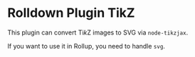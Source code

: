 # Rolldown Plugin TikZ

This plugin can convert $\mathrm{Ti}k\mathrm{Z}$ images to SVG via `node-tikzjax`.

If you want to use it in Rollup, you need to handle `svg`.
